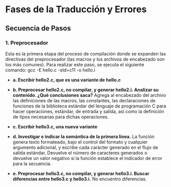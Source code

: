 # Fases de la Traducción y Errores
## Secuencia de Pasos
### 1. Preprocesador
Esta es la primera etapa del proceso de compilación donde se expanden las directivas del preprocesador (las macros y los archivos de encabezado son los más comunes). Para realizar este paso, se ejecuta el siguiente comando: 
gcc -E hello.c -std=c11 -o hello.i 

- **a. Escribir hello2.c, que es una variante de hello.c**

- **b. Preprocesar hello2.c, no compilar, y generar hello2.i. Analizar su contenido. ¿Qué conclusiones saca?**
Agrega al encabezado del archivo las definiciones de las macros, las constantes, 
las declaraciones de funciones de la biblioteca estándar del lenguaje de programación C para hacer operaciones, 
estándar, de entrada y salida, así como la definición de tipos necesarias para dichas operaciones.

- **c. Escribir hello3.c, una nueva variante**

- **d. Investigar e indicar la semántica de la primera línea.**
La función genera texto formateado, bajo el control del formato y cualquier argumento adicional, y escribe cada carácter generado en el flujo de salida estándar. 
Devuelve el número de caracteres generados o devuelve un valor negativo si la función establece el indicador de error para la secuencia.

- **e. Preprocesar hello3.c, no compilar, y generar hello3.i. Buscar diferencias entre hello3.c y hello3.i.**
No encuentro diferencias.
